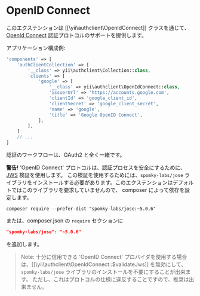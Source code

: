 OpenID Connect
==============

このエクステンションは [[\yii\authclient\OpenIdConnect]] クラスを通じて、[OpenId Connect](http://openid.net/connect/) 
認証プロトコルのサポートを提供します。

アプリケーション構成例:

```php
'components' => [
    'authClientCollection' => [
        '__class' => yii\authclient\Collection::class,
        'clients' => [
            'google' => [
                '__class' => yii\authclient\OpenIdConnect::class,
                'issuerUrl' => 'https://accounts.google.com',
                'clientId' => 'google_client_id',
                'clientSecret' => 'google_client_secret',
                'name' => 'google',
                'title' => 'Google OpenID Connect',
            ],
        ],
    ]
    // ...
]
```

認証のワークフローは、OAuth2 と全く一緒です。

**警告!** 'OpenID Connect' プロトコルは、認証プロセスを安全にするために、[JWS](http://tools.ietf.org/html/draft-ietf-jose-json-web-signature) 検証を使用します。
この検証を使用するためには、`spomky-labs/jose` ライブラリをインストールする必要があります。このエクステンションはデフォルトではこのライブラリを要求していませんので、
composer によって依存を設定します。

```
composer require --prefer-dist "spomky-labs/jose:~5.0.6"
```

または、composer.json の `require` セクションに

```json
"spomky-labs/jose": "~5.0.6"
```

を追加します。

> Note: 十分に信用できる 'OpenID Connect' プロバイダを使用する場合は、[[\yii\authclient\OpenIdConnect::$validateJws]] を無効にして、`spomky-labs/jose` ライブラリのインストールを不要にすることが出来ます。
  ただし、これはプロトコルの仕様に違反することですので、推奨は出来ません。
